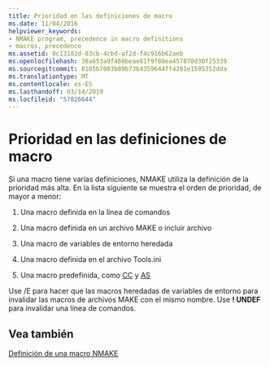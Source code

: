 ```yaml
---
title: Prioridad en las definiciones de macro
ms.date: 11/04/2016
helpviewer_keywords:
- NMAKE program, precedence in macro definitions
- macros, precedence
ms.assetid: 0c13182d-83cb-4cbd-af2d-f4c916b62aeb
ms.openlocfilehash: 38a653a9f460beae81f9f88ea457870d30f25339
ms.sourcegitcommit: 8105b7003b89b73b4359644ff4281e1595352dda
ms.translationtype: MT
ms.contentlocale: es-ES
ms.lasthandoff: 03/14/2019
ms.locfileid: "57826644"
---
```

# <a name="precedence-in-macro-definitions"></a>Prioridad en las definiciones de macro

Si una macro tiene varias definiciones, NMAKE utiliza la definición de la prioridad más alta. En la lista siguiente se muestra el orden de prioridad, de mayor a menor:

1. Una macro definida en la línea de comandos

1. Una macro definida en un archivo MAKE o incluir archivo

1. Una macro de variables de entorno heredada

1. Una macro definida en el archivo Tools.ini

1. Una macro predefinida, como [CC](command-macros-and-options-macros.md) y [AS](command-macros-and-options-macros.md)

Use /E para hacer que las macros heredadas de variables de entorno para invalidar las macros de archivos MAKE con el mismo nombre. Use **! UNDEF** para invalidar una línea de comandos.

## <a name="see-also"></a>Vea también

[Definición de una macro NMAKE](defining-an-nmake-macro.md)
